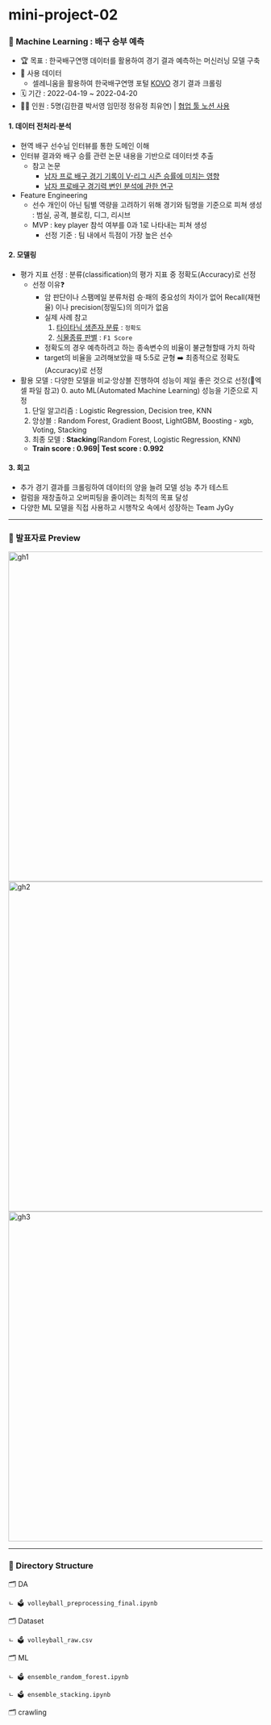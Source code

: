 # mini-project-02
### 🏐 Machine Learning : 배구 승부 예측
* 🏆 목표 : 한국배구연맹 데이터를 활용하여 경기 결과 예측하는 머신러닝 모델 구축
* 📂 사용 데이터
  * 셀레니움을 활용하여 한국배구연맹 포털 [KOVO](https://www.kovo.co.kr/game/v-league/11141_game-summary.asp?season=017&g_part=201&r_round=1&g_num=2&) 경기 결과 크롤링
* 🗓 기간 : 2022-04-19 ~ 2022-04-20
* 👩‍💻 인원 : 5명(김한결 박서영 임민정 정유정 최유연) | [협업 툴 노션 사용](https://imdona.notion.site/mini-project-2-ML-0cde262f1c7e4342be54ab16a2f1b39b)

#### 1. 데이터 전처리·분석
* 현역 배구 선수님 인터뷰를 통한 도메인 이해
* 인터뷰 결과와 배구 승률 관련 논문 내용을 기반으로 데이터셋 추출
  - 참고 논문
    - [남자 프로 배구 경기 기록이 V-리그 시즌 승률에 미치는 영향](https://www.kci.go.kr/kciportal/ci/sereArticleSearch/ciSereArtiView.kci?sereArticleSearchBean.artiId=ART002440361)
    - [남자 프로배구 경기력 변인 분석에 관한 연구](https://m.earticle.net/Article/A362822)
* Feature Engineering
  - 선수 개인이 아닌 팀별 역량을 고려하기 위해 경기와 팀명을 기준으로 피쳐 생성 : 범실, 공격, 블로킹, 디그, 리시브
  - MVP : key player 참석 여부를 0과 1로 나타내는 피쳐 생성
    - 선정 기준 : 팀 내에서 득점이 가장 높은 선수

#### 2. 모델링
* 평가 지표 선정 : 분류(classification)의 평가 지표 중 정확도(Accuracy)로 선정
  - 선정 이유❓
    - 암 판단이나 스팸메일 분류처럼 승·패의 중요성의 차이가 없어 Recall(재현율) 이나 precision(정밀도)의 의미가 없음
    - 실제 사례 참고
      1. [타이타닉 생존자 분류](https://www.kaggle.com/c/titanic/overview/evaluation) : `정확도`
      2. [식물종류 판별](https://www.kaggle.com/c/herbarium-2020-fgvc7/overview/evaluation) : `F1 Score`
    - 정확도의 경우 예측하려고 하는 종속변수의 비율이 불균형할때 가치 하락
    - target의 비율을 고려해보았을 때 5:5로 균형 ➡️ 최종적으로 정확도(Accuracy)로 선정
* 활용 모델 : 다양한 모델을 비교·앙상블 진행하여 성능이 제일 좋은 것으로 선정(📂엑셀 파일 참고)
  0. auto ML(Automated Machine Learning) 성능을 기준으로 지정
  1. 단일 알고리즘 : Logistic Regression, Decision tree, KNN
  2. 앙상블 : Random Forest, Gradient Boost, LightGBM, Boosting - xgb, Voting, Stacking
  3. 최종 모델 : **Stacking**(Random Forest, Logistic Regression, KNN)
    - **Train score : 0.969| Test score : 0.992**

#### 3. 회고
* 추가 경기 결과를 크롤링하여 데이터의 양을 늘려 모델 성능 추가 테스트
* 컬럼을 재창출하고 오버피팅을 줄이려는 최적의 목표 달성
* 다양한 ML 모델을 직접 사용하고 시행착오 속에서 성장하는 Team JyGy

--- 
### 👀 발표자료 Preview
<img width="654" alt="gh1" src="https://user-images.githubusercontent.com/89832134/164351800-3654ddf2-f411-40e2-b1b1-5dc3d7a5c600.png">
<img width="654" alt="gh2" src="https://user-images.githubusercontent.com/89832134/164351816-ececc8c0-2316-4386-8ee0-ab148b8b872f.png">
<img width="654" alt="gh3" src="https://user-images.githubusercontent.com/89832134/164351829-f4506214-4480-44c8-85d5-0fa0e2a91f56.png">

---
### 📂 Directory Structure

🗂 DA  

    ㄴ 🗳 volleyball_preprocessing_final.ipynb  
    
🗂 Dataset  

    ㄴ 🗳 volleyball_raw.csv

🗂 ML  

    ㄴ 🗳 ensemble_random_forest.ipynb  
    
    ㄴ 🗳 ensemble_stacking.ipynb  
    
🗂 crawling  
